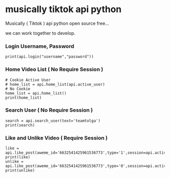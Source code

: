 # musically tiktok api python
Musically ( Tiktok ) api python open source free... 

we can work together to develop.



### Login Username, Password
    print(api.login("username","password"))
### Home Video List ( No Require Session )
    # Cookie Active User
    # home_list = api.home_list(api.active_user)
    # No Cookie
    home_list = api.home_list()
    print(home_list)
### Search User ( No Require Session )
	search = api.search_user(text='teamtolga')
    print(search)
### Like and Unlike Video ( Require Session )
	like = api.like_post(aweme_id='6632541425961536773',type='1',session=api.active_user['cookies'])
    print(like)
    unlike = api.like_post(aweme_id='6632541425961536773',type='0',session=api.active_user['cookies'])
    print(unlike)
